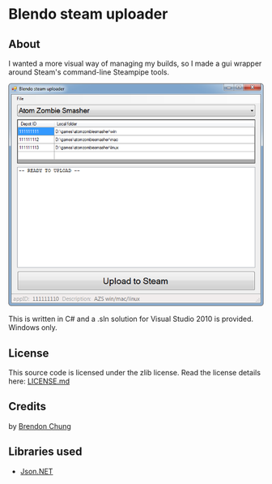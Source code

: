 ﻿# Blendo steam uploader

## About
I wanted a more visual way of managing my builds, so I made a gui wrapper around Steam's command-line Steampipe tools.

[![screenshot of Blendo steam uploader](screenshot.png)](screenshot.png)

This is written in C# and a .sln solution for Visual Studio 2010 is provided. Windows only.

## License
This source code is licensed under the zlib license. Read the license details here: [LICENSE.md](https://github.com/blendogames/steam_uploader/blob/master/license.md)

## Credits
by [Brendon Chung](http://blendogames.com)

## Libraries used
- [Json.NET](https://www.newtonsoft.com/json)